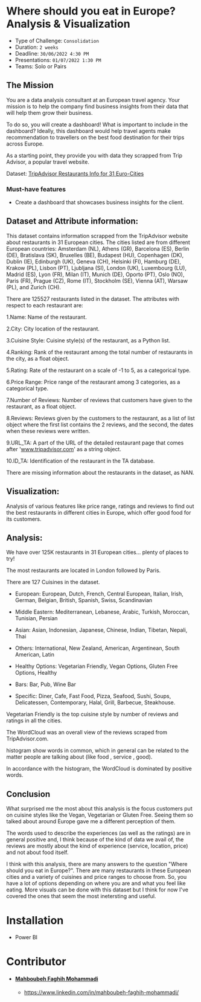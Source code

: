 # Where should you eat in Europe? Analysis & Visualization
- Type of Challenge: `Consolidation`
- Duration: `2 weeks`
- Deadline: `30/06/2022 4:30 PM`
- Presentations: `01/07/2022 1:30 PM`
- Teams: Solo or Pairs

## The Mission

You are a data analysis consultant at an European travel agency. Your mission is to help the company find business insights from their data that will help them grow their business. 

To do so, you will create a dashboard! What is important to include in the dashboard? Ideally, this dashboard would help travel agents make recommendation to travellers on the best food destination for their trips across Europe.

As a starting point, they provide you with data they scrapped from Trip Advisor, a popular travel website. 

Dataset: [TripAdvisor Restaurants Info for 31 Euro-Cities](https://www.kaggle.com/datasets/damienbeneschi/krakow-ta-restaurans-data-raw)

### Must-have features

- Create a dashboard that showcases business insights for the client.

## Dataset and Attribute information:

This dataset contains information scrapped from the TripAdvisor website about restaurants in 31 European cities. The cities listed are from different European countries: Amsterdam (NL), Athens (GR), Barcelona (ES), Berlin (DE), Bratislava (SK), Bruxelles (BE), Budapest (HU), Copenhagen (DK), Dublin (IE), Edinburgh (UK), Geneva (CH), Helsinki (FI), Hamburg (DE), Krakow (PL), Lisbon (PT), Ljubljana (SI), London (UK), Luxembourg (LU), Madrid (ES), Lyon (FR), Milan (IT), Munich (DE), Oporto (PT), Oslo (NO), Paris (FR), Prague (CZ), Rome (IT), Stockholm (SE), Vienna (AT), Warsaw (PL), and Zurich (CH).

There are 125527 restaurants listed in the dataset. The attributes with respect to each restaurant are:

1.Name: Name of the restaurant.

2.City: City location of the restaurant.

3.Cuisine Style: Cuisine style(s) of the restaurant, as a Python list.

4.Ranking: Rank of the restaurant among the total number of restaurants in the city, as a float object.

5.Rating: Rate of the restaurant on a scale of -1 to 5, as a categorical type.

6.Price Range: Price range of the restaurant among 3 categories, as a categorical type.

7.Number of Reviews: Number of reviews that customers have given to the restaurant, as a float object.

8.Reviews: Reviews given by the customers to the restaurant, as a list of list object where the first list contains the 2 reviews, and the second, the dates when these reviews were written.

9.URL_TA: A part of the URL of the detailed restaurant page that comes after 'www.tripadvisor.com' as a string object.

10.ID_TA: Identification of the restaurant in the TA database.

There are missing information about the restaurants in the dataset, as NAN.

## Visualization:

Analysis of various features like price range, ratings and reviews to find out the best restaurants in different cities in Europe, which offer good food for its customers.

## Analysis:

We have over 125K restaurants in 31 European cities... plenty of places to try!

The most restaurants are located in London followed by Paris. 

There are 127 Cuisines in the dataset.
- European: European, Dutch, French, Central European, Italian, Irish, German, Belgian, British, Spanish, Swiss, Scandinavian

- Middle Eastern: Mediterranean, Lebanese, Arabic, Turkish, Moroccan, Tunisian, Persian

- Asian: Asian, Indonesian, Japanese, Chinese, Indian, Tibetan, Nepali, Thai

- Others: International, New Zealand, American, Argentinean, South American, Latin

- Healthy Options: Vegetarian Friendly, Vegan Options, Gluten Free Options, Healthy

- Bars: Bar, Pub, Wine Bar

- Specific: Diner, Cafe, Fast Food, Pizza, Seafood, Sushi, Soups, Delicatessen, Contemporary, Halal, Grill, Barbecue, Steakhouse.

Vegetarian Friendly is the top cuisine style by number of reviews and ratings in all the cities.

The WordCloud was an overall view of the reviews scraped from TripAdvisor.com.

histogram show words in common, which in general can be related to the matter people are talking about (like food , service , good).

In accordance with the histogram, the WordCloud is dominated by positive words.


## Conclusion

What surprised me the most about this analysis is the focus customers put on cuisine styles like the Vegan, Vegetarian or Gluten Free. Seeing them so talked about around Europe gave me a different perception of them.

The words used to describe the experiences (as well as the ratings) are in general positive and, I think because of the kind of data we avail of, the reviews are mostly about the kind of experience (service, location, price) and not about food itself.

I think with this analysis, there are many answers to the question "Where should you eat in Europe?". There are many restaurants in these European cities and a variety of cuisines and price ranges to choose from. So, you have a lot of options depending on where you are and what you feel like eating. More visuals can be done with this dataset but I think for now I've covered the ones that seem the most inetersting and useful.

# Installation

- Power BI

# Contributor

- #### [Mahboubeh Faghih Mohammadi](https://github.com/mahboubehfaghih)
    - https://www.linkedin.com/in/mahboubeh-faghih-mohammadi/
